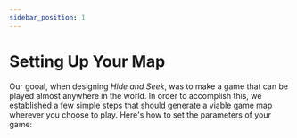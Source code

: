 ```yaml
---
sidebar_position: 1
---
```

# Setting Up Your Map

Our gooal, when designing _Hide and Seek_, was to make a game that can be played almost anywhere in the world. In order to accomplish this, we established a few simple steps that should generate a viable game map wherever you choose to play. Here's how to set the parameters of your game:
